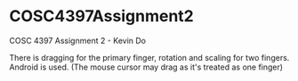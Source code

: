 # COSC4397Assignment2
COSC 4397 Assignment 2 - Kevin Do

There is dragging for the primary finger, rotation and scaling for two fingers. Android is used. (The mouse cursor may drag as it's treated as one finger)
